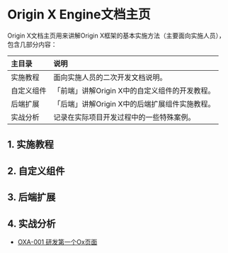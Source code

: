# Origin X Engine文档主页

Origin X文档主页用来讲解Origin X框架的基本实施方法（主要面向实施人员），包含几部分内容：

| 主目录 | 说明 |
| :--- | :--- |
| 实施教程 | 面向实施人员的二次开发文档说明。 |
| 自定义组件 | 「前端」讲解Origin X中的自定义组件的开发教程。 |
| 后端扩展 | 「后端」讲解Origin X中的后端扩展组件实施教程。 |
| 实战分析 | 记录在实际项目开发过程中的一些特殊案例。 |

## 1. 实施教程

## 2. 自定义组件

## 3. 后端扩展

## 4. 实战分析

* [OXA-001 研发第一个Ox页面](/origin-x-engine/4-oxshi-zhan-fen-xi/oxa-001-kai-fa-di-yi-ge-ox-ye-mian.md)



